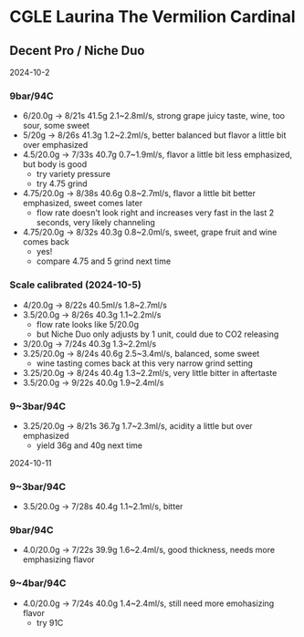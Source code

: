 # CGLE Laurina The Vermilion Cardinal

## Decent Pro / Niche Duo

2024-10-2

### 9bar/94C

- 6/20.0g -> 8/21s 41.5g 2.1\~2.8ml/s, strong grape juicy taste, wine, too sour, some sweet
- 5/20g -> 8/26s 41.3g 1.2\~2.2ml/s, better balanced but flavor a little bit over emphasized
- 4.5/20.0g -> 7/33s 40.7g 0.7\~1.9ml/s, flavor a little bit less emphasized, but body is good
  - try variety pressure
  - try 4.75 grind
- 4.75/20.0g -> 8/38s 40.6g 0.8\~2.7ml/s, flavor a little bit better emphasized, sweet comes later
  - flow rate doesn't look right and increases very fast in the last 2 seconds, very likely channeling
- 4.75/20.0g -> 8/32s 40.3g 0.8\~2.0ml/s, sweet, grape fruit and wine comes back
  - yes!
  - compare 4.75 and 5 grind next time

### Scale calibrated (2024-10-5)

- 4/20.0g -> 8/22s 40.5ml/s 1.8\~2.7ml/s
- 3.5/20.0g -> 8/26s 40.3g 1.1\~2.2ml/s
  - flow rate looks like 5/20.0g
  - but Niche Duo only adjusts by 1 unit, could due to CO2 releasing
- 3/20.0g -> 7/24s 40.3g 1.3\~2.2ml/s
- 3.25/20.0g -> 8/24s 40.6g 2.5\~3.4ml/s, balanced, some sweet
  - wine tasting comes back at this very narrow grind setting
- 3.25/20.0g -> 8/24s 40.4g 1.3\~2.2ml/s, very little bitter in aftertaste
- 3.5/20.0g -> 9/22s 40.0g 1.9\~2.4ml/s

### 9~3bar/94C

- 3.25/20.0g -> 8/21s 36.7g 1.7\~2.3ml/s, acidity a little but over emphasized
  - yield 36g and 40g next time

2024-10-11

### 9~3bar/94C

- 3.5/20.0g -> 7/28s 40.4g 1.1\~2.1ml/s, bitter

### 9bar/94C

- 4.0/20.0g -> 7/22s 39.9g 1.6\~2.4ml/s, good thickness, needs more emphasizing flavor

### 9~4bar/94C

- 4.0/20.0g -> 7/24s 40.0g 1.4\~2.4ml/s, still need more emohasizing flavor
  - try 91C
